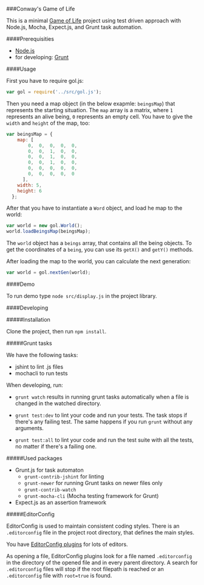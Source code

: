 ###Conway's Game of Life

This is a minimal [Game of Life](http://en.wikipedia.org/wiki/Conway%27s_Game_of_Life) project using test driven approach with Node.js, Mocha, Expect.js, and Grunt task automation.

####Prerequisities

- [Node.js](http://nodejs.org/)
- for developing: [Grunt](http://gruntjs.com/getting-started)

####Usage

First you have to require gol.js:

```js
var gol = require('../src/gol.js');
```

Then you need a map object (in the below exapmle: `beingsMap`) that represents the starting situation. The `map` array is a matrix, where `1` represents an alive being, `0` represents an empty cell. You have to give the `width` and `height` of the map, too:

```js
var beingsMap = {
    map: [
        0,  0,  0,  0,  0,
        0,  0,  1,  0,  0,
        0,  0,  1,  0,  0,
        0,  0,  1,  0,  0,
        0,  0,  0,  0,  0,
        0,  0,  0,  0,  0
      ],
    width: 5,
    height: 6
  };
```

After that you have to instantiate a `Word` object, and load he map to the world:

```js
var world = new gol.World();
world.loadBeingsMap(beingsMap);
```

The `world` object has a `beings` array, that contains all the being objects. To get the coordinates of a `being`, you can use its `getX()` and `getY()` methods.

After loading the map to the world, you can calculate the next generation:

```js
var world = gol.nextGen(world);
```

####Demo

To run demo type `node src/display.js` in the project library.

####Developing

#####Installation

Clone the project, then run `npm install`.

#####Grunt tasks

We have the following tasks:
- jshint to lint .js files
- mochacli to run tests

When developing, run:

- `grunt watch` results in running grunt tasks automatically when a file is changed in the watched directory.

- `grunt test:dev` to lint your code and run your tests. The task stops if there's any failing test. The same happens if you run `grunt` without any arguments.

- `grunt test:all` to lint your code and run the test suite with all the tests, no matter if there's a failing one.

#####Used packages

- Grunt.js for task automaton
  - `grunt-contrib-jshint` for linting
  - `grunt-newer` for running Grunt tasks on newer files only
  - `grunt-contrib-watch`
  - `grunt-mocha-cli` (Mocha testing framework for Grunt)
- Expect.js as an assertion framework

#####EditorConfig

EditorConfig is used to maintain consistent coding styles. There is an `.editorconfig` file in the project root directory, that defines the main styles.

You have [EditorConfig plugins](http://editorconfig.org/) for lots of editors.

As opening a file, EditorConfig plugins look for a file named `.editorconfig` in the directory of the opened file and in every parent directory. A search for `.editorconfig` files will stop if the root filepath is reached or an `.editorconfig` file with `root=true` is found.
